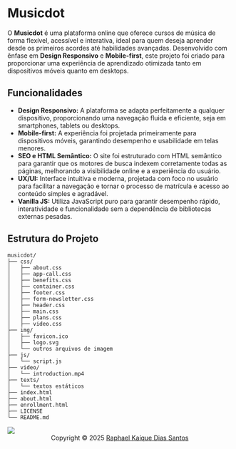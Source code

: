# Musicdot
O **Musicdot** é uma plataforma online que oferece cursos de música de forma flexível, acessível e interativa, ideal para quem deseja aprender desde os primeiros acordes até habilidades avançadas. Desenvolvido com ênfase em **Design Responsivo** e **Mobile-first**, este projeto foi criado para proporcionar uma experiência de aprendizado otimizada tanto em dispositivos móveis quanto em desktops.

## Funcionalidades
- **Design Responsivo:** A plataforma se adapta perfeitamente a qualquer dispositivo, proporcionando uma navegação fluida e eficiente, seja em smartphones, tablets ou desktops.
- **Mobile-first:** A experiência foi projetada primeiramente para dispositivos móveis, garantindo desempenho e usabilidade em telas menores.
- **SEO e HTML Semântico:** O site foi estruturado com HTML semântico para garantir que os motores de busca indexem corretamente todas as páginas, melhorando a visibilidade online e a experiência do usuário.
- **UX/UI:** Interface intuitiva e moderna, projetada com foco no usuário para facilitar a navegação e tornar o processo de matrícula e acesso ao conteúdo simples e agradável.
- **Vanilla JS:** Utiliza JavaScript puro para garantir desempenho rápido, interatividade e funcionalidade sem a dependência de bibliotecas externas pesadas.

## Estrutura do Projeto

```plaintext
musicdot/
├── css/
│   ├── about.css
│   ├── app-call.css
│   ├── benefits.css
│   ├── container.css
│   ├── footer.css
│   ├── form-newsletter.css
│   ├── header.css
│   ├── main.css
│   ├── plans.css
│   ├── video.css
├── img/
│   ├── favicon.ico
│   ├── logo.svg
│   └── outros arquivos de imagem
├── js/
│   └── script.js
├── video/
│   └── introduction.mp4
├── texts/
│   └── textos estáticos
├── index.html
├── about.html
├── enrollment.html
├── LICENSE
└── README.md
```

<a href="https://raphaelkaique1.github.io/musicdot/">
  <img src="https://github.com/user-attachments/assets/a11de362-b3b8-4516-87c8-275c93ab776f">
</a>

<div align="center">Copyright &copy; 2025 <a href="https://github.com/raphaelkaique1">Raphael Kaíque Dias Santos</a></div>